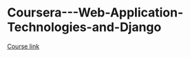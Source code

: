 # Coursera---Web-Application-Technologies-and-Django

[Course link](https://www.coursera.org/learn/django-database-web-apps)
